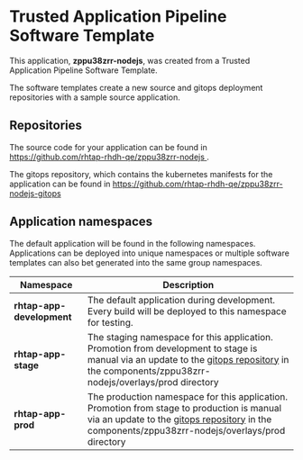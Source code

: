 # Trusted Application Pipeline Software Template

This application, **zppu38zrr-nodejs**, was created from a Trusted Application Pipeline Software Template.

The software templates create a new source and gitops deployment repositories with a sample source application. 

## Repositories

The source code for your application can be found in [https://github.com/rhtap-rhdh-qe/zppu38zrr-nodejs ](https://github.com/rhtap-rhdh-qe/zppu38zrr-nodejs ).
 
The gitops repository, which contains the kubernetes manifests for the application can be found in 
[https://github.com/rhtap-rhdh-qe/zppu38zrr-nodejs-gitops ](https://github.com/rhtap-rhdh-qe/zppu38zrr-nodejs-gitops ) 

## Application namespaces 

The default application will be found in the following namespaces. Applications can be deployed into unique namespaces or multiple software templates can also bet generated into the same group namespaces.  

|  Namespace   |  Description   |  
| -------- | -------- |   
| **rhtap-app-development** | The default application during development. Every build will be deployed to this namespace for testing. | 
| **rhtap-app-stage** | The staging namespace for this application. Promotion from development to stage is manual via an update to the [gitops repository](https://github.com/rhtap-rhdh-qe/zppu38zrr-nodejs-gitops ) in the components/zppu38zrr-nodejs/overlays/prod directory |  
| **rhtap-app-prod** | The production namespace for this application. Promotion from stage to production is manual via an update to the [gitops repository](https://github.com/rhtap-rhdh-qe/zppu38zrr-nodejs-gitops ) in the components/zppu38zrr-nodejs/overlays/prod directory | 